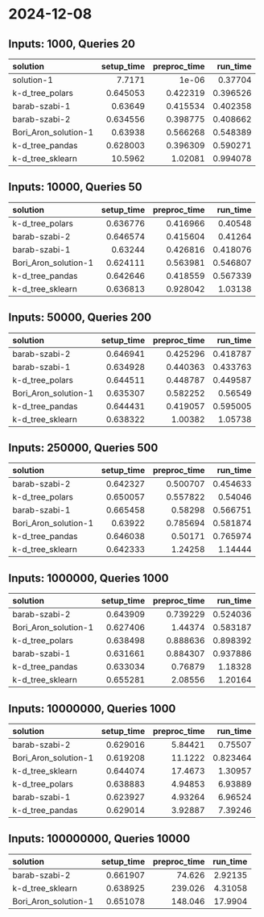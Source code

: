 # 2024-12-08

## Inputs: 1000, Queries 20

| solution             |   setup_time |   preproc_time |   run_time |
|:---------------------|-------------:|---------------:|-----------:|
| solution-1           |     7.7171   |       1e-06    |   0.37704  |
| k-d_tree_polars      |     0.645053 |       0.422319 |   0.396526 |
| barab-szabi-1        |     0.63649  |       0.415534 |   0.402358 |
| barab-szabi-2        |     0.634556 |       0.398775 |   0.408662 |
| Bori_Aron_solution-1 |     0.63938  |       0.566268 |   0.548389 |
| k-d_tree_pandas      |     0.628003 |       0.396309 |   0.590271 |
| k-d_tree_sklearn     |    10.5962   |       1.02081  |   0.994078 |

## Inputs: 10000, Queries 50

| solution             |   setup_time |   preproc_time |   run_time |
|:---------------------|-------------:|---------------:|-----------:|
| k-d_tree_polars      |     0.636776 |       0.416966 |   0.40548  |
| barab-szabi-2        |     0.646574 |       0.415604 |   0.41264  |
| barab-szabi-1        |     0.63244  |       0.426816 |   0.418076 |
| Bori_Aron_solution-1 |     0.624111 |       0.563981 |   0.546807 |
| k-d_tree_pandas      |     0.642646 |       0.418559 |   0.567339 |
| k-d_tree_sklearn     |     0.636813 |       0.928042 |   1.03138  |

## Inputs: 50000, Queries 200

| solution             |   setup_time |   preproc_time |   run_time |
|:---------------------|-------------:|---------------:|-----------:|
| barab-szabi-2        |     0.646941 |       0.425296 |   0.418787 |
| barab-szabi-1        |     0.634928 |       0.440363 |   0.433763 |
| k-d_tree_polars      |     0.644511 |       0.448787 |   0.449587 |
| Bori_Aron_solution-1 |     0.635307 |       0.582252 |   0.56549  |
| k-d_tree_pandas      |     0.644431 |       0.419057 |   0.595005 |
| k-d_tree_sklearn     |     0.638322 |       1.00382  |   1.05738  |

## Inputs: 250000, Queries 500

| solution             |   setup_time |   preproc_time |   run_time |
|:---------------------|-------------:|---------------:|-----------:|
| barab-szabi-2        |     0.642327 |       0.500707 |   0.454633 |
| k-d_tree_polars      |     0.650057 |       0.557822 |   0.54046  |
| barab-szabi-1        |     0.665458 |       0.58298  |   0.566751 |
| Bori_Aron_solution-1 |     0.63922  |       0.785694 |   0.581874 |
| k-d_tree_pandas      |     0.646038 |       0.50171  |   0.765974 |
| k-d_tree_sklearn     |     0.642333 |       1.24258  |   1.14444  |

## Inputs: 1000000, Queries 1000

| solution             |   setup_time |   preproc_time |   run_time |
|:---------------------|-------------:|---------------:|-----------:|
| barab-szabi-2        |     0.643909 |       0.739229 |   0.524036 |
| Bori_Aron_solution-1 |     0.627406 |       1.44374  |   0.583187 |
| k-d_tree_polars      |     0.638498 |       0.888636 |   0.898392 |
| barab-szabi-1        |     0.631661 |       0.884307 |   0.937886 |
| k-d_tree_pandas      |     0.633034 |       0.76879  |   1.18328  |
| k-d_tree_sklearn     |     0.655281 |       2.08556  |   1.20164  |

## Inputs: 10000000, Queries 1000

| solution             |   setup_time |   preproc_time |   run_time |
|:---------------------|-------------:|---------------:|-----------:|
| barab-szabi-2        |     0.629016 |        5.84421 |   0.75507  |
| Bori_Aron_solution-1 |     0.619208 |       11.1222  |   0.823464 |
| k-d_tree_sklearn     |     0.644074 |       17.4673  |   1.30957  |
| k-d_tree_polars      |     0.638883 |        4.94853 |   6.93889  |
| barab-szabi-1        |     0.623927 |        4.93264 |   6.96524  |
| k-d_tree_pandas      |     0.629014 |        3.92887 |   7.39246  |

## Inputs: 100000000, Queries 10000

| solution             |   setup_time |   preproc_time |   run_time |
|:---------------------|-------------:|---------------:|-----------:|
| barab-szabi-2        |     0.661907 |         74.626 |    2.92135 |
| k-d_tree_sklearn     |     0.638925 |        239.026 |    4.31058 |
| Bori_Aron_solution-1 |     0.651078 |        148.046 |   17.9904  |